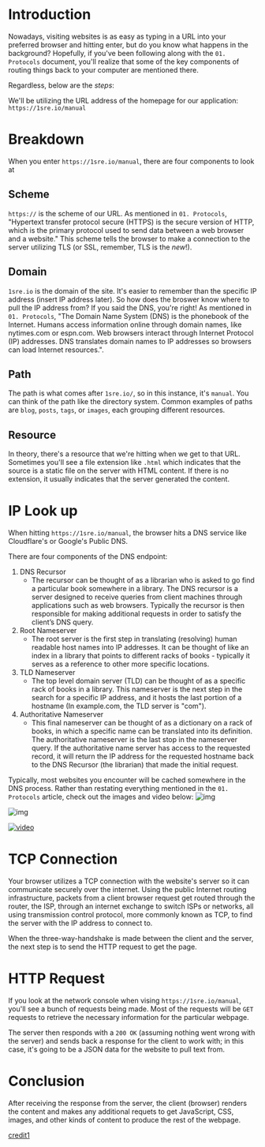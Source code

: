 # Introduction
Nowadays, visiting websites is as easy as typing in a URL into your preferred browser and hitting enter, but do you know what happens in the background? Hopefully, if you've been following along with the `01. Protocols` document, you'll realize that some of the key components of routing things back to your computer are mentioned there.

Regardless, below are the *steps*:

We'll be utilizing the URL address of the homepage for our application: `https://1sre.io/manual`

# Breakdown
When you enter `https://1sre.io/manual`, there are four components to look at

## Scheme
`https://` is the scheme of our URL. As mentioned in `01. Protocols`, "Hypertext transfer protocol secure (HTTPS) is the secure version of HTTP, which is the primary protocol used to send data between a web browser and a website." This scheme tells the browser to make a connection to the server utilizing TLS (or SSL, remember, TLS is the *new*!).

## Domain
`1sre.io` is the domain of the site. It's easier to remember than the specific IP address (insert IP address later). So how does the broswer know where to pull the IP address from? If you said the DNS, you're right! As mentioned in `01. Protocols`, "The Domain Name System (DNS) is the phonebook of the Internet. Humans access information online through domain names, like nytimes.com or espn.com. Web browsers interact through Internet Protocol (IP) addresses. DNS translates domain names to IP addresses so browsers can load Internet resources.".

## Path
The path is what comes after `1sre.io/`, so in this instance, it's `manual`. You can think of the path like the directory system. Common examples of paths are `blog`, `posts`, `tags`, or `images`, each grouping different resources.

## Resource
In theory, there's a resource that we're hitting when we get to that URL. Sometimes you'll see a file extension like `.html` which indicates that the source is a static file on the server with HTML content. If there is no extension, it usually indicates that the server generated the content.

# IP Look up
When hitting `https://1sre.io/manual`, the browser hits a DNS service like Cloudflare's or Google's Public DNS.

There are four components of the DNS endpoint:
1. DNS Recursor
    - The recursor can be thought of as a librarian who is asked to go find a particular book somewhere in a library. The DNS recursor is a server designed to receive queries from client machines through applications such as web browsers. Typically the recursor is then responsible for making additional requests in order to satisfy the client’s DNS query.
2. Root Nameserver
    - The root server is the first step in translating (resolving) human readable host names into IP addresses. It can be thought of like an index in a library that points to different racks of books - typically it serves as a reference to other more specific locations.
3. TLD Nameserver
    - The top level domain server (TLD) can be thought of as a specific rack of books in a library. This nameserver is the next step in the search for a specific IP address, and it hosts the last portion of a hostname (In example.com, the TLD server is "com").
4. Authoritative Nameserver
    - This final nameserver can be thought of as a dictionary on a rack of books, in which a specific name can be translated into its definition. The authoritative nameserver is the last stop in the nameserver query. If the authoritative name server has access to the requested record, it will return the IP address for the requested hostname back to the DNS Recursor (the librarian) that made the initial request.

Typically, most websites you encounter will be cached somewhere in the DNS process. Rather than restating everything mentioned in the `01. Protocols` article, check out the images and video below:
![img](https://cf-assets.www.cloudflare.com/slt3lc6tev37/1NzaAqpEFGjqTZPAS02oNv/bf7b3f305d9c35bde5c5b93a519ba6d5/what_is_a_dns_server_dns_lookup.png)

![img](https://imgur.com/3ezXzsX.jpg)

[![video](https://img.youtube.com/vi/27r4Bzuj5NQ/0.jpg)](https://www.youtube.com/watch?v=27r4Bzuj5NQ)

# TCP Connection
Your browser utilizes a TCP connection with the website's server so it can communicate securely over the internet. Using the public Internet routing infrastructure, packets from a client browser request get routed through the router, the ISP, through an internet exchange to switch ISPs or networks, all using transmission control protocol, more commonly known as TCP, to find the server with the IP address to connect to.

When the three-way-handshake is made between the client and the server, the next step is to send the HTTP request to get the page.

# HTTP Request
If you look at the network console when vising `https://1sre.io/manual`, you'll see a bunch of requests being made. Most of the requests will be `GET` requests to retrieve the necessary information for the particular webpage.

The server then responds with a `200 OK` (assuming nothing went wrong with the server) and sends back a response for the client to work with; in this case, it's going to be a JSON data for the website to pull text from.

# Conclusion
After receiving the response from the server, the client (browser) renders the content and makes any additional requets to  get JavaScript, CSS, images, and other kinds of content to produce the rest of the webpage.


[credit1](https://tinyurl.com/3syumskj)